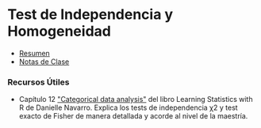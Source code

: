 # Test de Independencia y Homogeneidad 

* [Resumen](https://github.com/mcnanton/DMKDD-AID/blob/main/Temas/Test%20de%20Independencia%20y%20Homogeneidad/resumen.Rmd)
* [Notas de Clase](https://github.com/mcnanton/DMKDD-AID/blob/main/Temas/Test%20de%20Independencia%20y%20Homogeneidad/notas_clase_3.md)

### Recursos Útiles
* Capítulo 12 ["Categorical data analysis"](https://learningstatisticswithr.com/book/chisquare.html) del libro Learning Statistics with R de Danielle Navarro. Explica los tests de independencia χ2 y test exacto de Fisher de manera detallada y acorde al nivel de la maestría.